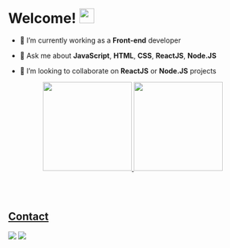 # Welcome! <img src="https://raw.githubusercontent.com/kaueMarques/kaueMarques/master/hi.gif" height="30px">

- 🔭 I’m currently working as a **Front-end** developer

- 💬 Ask me about **JavaScript**, **HTML**, **CSS**, **ReactJS**, **Node.JS**

- 👯 I’m looking to collaborate on **ReactJS** or **Node.JS** projects

<div align="center">
  <a href="https://github.com/yuriqpaiva">
  <img height="180em" src="https://github-readme-stats.vercel.app/api?username=yuriqpaiva&show_icons=true&theme=react&include_all_commits=true&count_private=true"/>
  <img height="180em" src="https://github-readme-stats.vercel.app/api/top-langs/?username=yuriqpaiva&layout=compact&langs_count=7&theme=react"/>
</div>

<br><br>

## Contact

<div> 
  <a href = "mailto:yuriqpaiva@gmail.com"><img src="https://img.shields.io/badge/-Gmail-%23333?style=for-the-badge&logo=gmail&logoColor=red" target="_blank"></a>
  <a href="https://www.linkedin.com/in/yuri-queiroz-paiva-a4b7111b3/" target="_blank"><img src="https://img.shields.io/badge/-LinkedIn-%230077B5?style=for-the-badge&logo=linkedin&logoColor=white" target="_blank"></a> 
</div>
